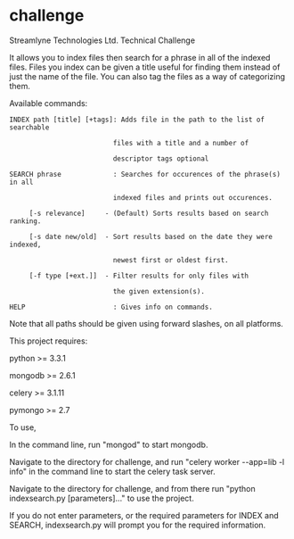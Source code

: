 challenge
=========

Streamlyne Technologies Ltd. Technical Challenge

It allows you to index files then search for a phrase in all of the indexed files.
Files you index can be given a title useful for finding them instead of just the name of the file.
You can also tag the files as a way of categorizing them.

Available commands:

    INDEX path [title] [+tags]: Adds file in the path to the list of searchable
  
                              files with a title and a number of
                              
                              descriptor tags optional
                              
    SEARCH phrase             : Searches for occurences of the phrase(s) in all
  
                              indexed files and prints out occurences.
                              
         [-s relevance]     - (Default) Sorts results based on search ranking.
         
         [-s date new/old]  - Sort results based on the date they were indexed,
         
                              newest first or oldest first.
                              
         [-f type [+ext.]]  - Filter results for only files with
         
                              the given extension(s).
                              
    HELP                      : Gives info on commands.
  

Note that all paths should be given using forward slashes, on all platforms.

This project requires:

python >= 3.3.1

mongodb >= 2.6.1

celery >= 3.1.11

pymongo >= 2.7

To use,

In the command line, run "mongod" to start mongodb.

Navigate to the directory for challenge, and run "celery worker --app=lib -l info" in the command line to start the celery task server.

Navigate to the directory for challenge, and from there run "python indexsearch.py [parameters]..." to use the project.

If you do not enter parameters, or the required parameters for INDEX and SEARCH, indexsearch.py will prompt you for the required information.
